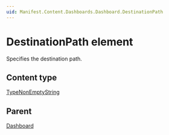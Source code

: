 ```yaml
---
uid: Manifest.Content.Dashboards.Dashboard.DestinationPath
---
```


# DestinationPath element

Specifies the destination path.

## Content type

[TypeNonEmptyString](xref:Manifest-TypeNonEmptyString)

## Parent

[Dashboard](xref:Manifest.Content.Dashboards.Dashboard)
